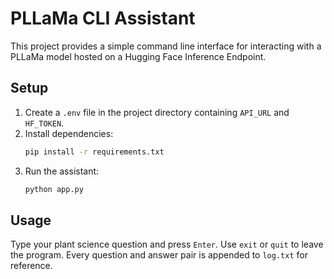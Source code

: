 # PLLaMa CLI Assistant

This project provides a simple command line interface for interacting with a
PLLaMa model hosted on a Hugging Face Inference Endpoint.

## Setup
1. Create a `.env` file in the project directory containing `API_URL` and
   `HF_TOKEN`.
2. Install dependencies:
   ```bash
   pip install -r requirements.txt
   ```
3. Run the assistant:
   ```bash
   python app.py
   ```

## Usage
Type your plant science question and press `Enter`. Use `exit` or `quit` to
leave the program. Every question and answer pair is appended to `log.txt` for
reference.

